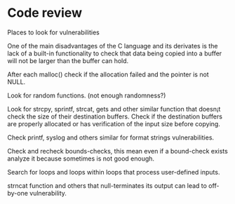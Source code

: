 # Code review
Places to look for vulnerabilities

One of the main disadvantages of the C language and its derivates is the lack of a built-in functionality to check that data being copied into a buffer will not be larger than the buffer can hold.

After each malloc() check if the allocation failed and the pointer is not NULL.

Look for random functions. (not enough randomness?)

Look for strcpy, sprintf, strcat, gets and other similar function that doesn¡t check the size of their destination buffers. Check if the destination buffers are properly allocated or has verification of the input size before copying.

Check printf, syslog and others similar for format strings vulnerabilities.

Check and recheck bounds-checks, this mean even if a bound-check exists analyze it because sometimes is not good enough.

Search for loops and loops within loops that process user-defined inputs.

strncat function and others that null-terminates its output can lead to off-by-one vulnerability.

